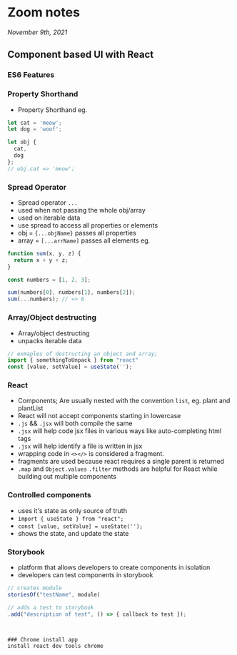 # Zoom notes
*November 9th, 2021*
## Component based UI with React
### ES6 Features

### Property Shorthand
  * Property Shorthand
eg.
```js
let cat = 'meow';
let dog = 'woof';

let obj {
  cat,
  dog
};
// obj.cat => 'meow';
```

### Spread Operator
  * Spread operator `...`
  * used when not passing the whole obj/array
  * used on iterable data
  * use spread to access all properties or elements
  * obj = `{...objName}` passes all properties
  * array = `[...arrName]` passes all elements
eg.
```js
function sum(x, y, z) {
  return x + y + z;
}

const numbers = [1, 2, 3];

sum(numbers[0], numbers[1], numbers[2]);
sum(...numbers); // => 6
```
### Array/Object destructing
  * Array/object destructing
  * unpacks iterable data
```js
// exmaples of destructing an object and array;
import { somethingToUnpack } from "react"
const [value, setValue] = useState('');
```

### React

  * Components; Are usually nested with the convention `list`, eg. plant and plantList
  * React will not accept components starting in lowercase
  * `.js` && `.jsx` will both compile the same
  * `.jsx` will help code jsx files in various ways like auto-completing html tags
  * `.jsx` will help identify a file is written in jsx
  * wrapping code in `<></>` is considered a fragment.
  * fragments are used because react requires a single parent is returned
  * `.map` and `Object.values` `.filter` methods are helpful for React while building out multiple components

### Controlled components
  * uses it's state as only source of truth
  * `import { useState } from "react";`
  * `const [value, setValue] = useState('');`
  * shows the state, and update the state

### Storybook
  * platform that allows developers to create components in isolation
  * developers can test components in storybook
```js
// creates module
storiesOf("testName", module)

// adds a test to storybook
.add("description of test", () => { callback to test });



### Chrome install app
install react dev tools chrome